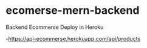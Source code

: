 # ecomerse-mern-backend

Backend Ecommerse Deploy in Heroku

-https://api-ecommerse.herokuapp.com/api/products
